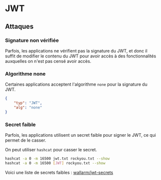 # JWT

## Attaques

### Signature non vérifiée

Parfois, les applications ne vérifient pas la signature du JWT, et donc il suffit de modifier le contenu du JWT pour avoir accès à des fonctionnalités auxquelles on n'est pas censé avoir accès.

### Algorithme none

Certaines applications acceptent l'algorithme `none` pour la signature du JWT.

```json
{
    "typ": "JWT",
    "alg": "none"
}
```

### Secret faible

Parfois, les applications utilisent un secret faible pour signer le JWT, ce qui permet de le casser.

On peut utiliser `hashcat` pour casser le secret.

```bash
hashcat -a 0 -m 16500 jwt.txt rockyou.txt --show
hashcat -a 0 -m 16500 [JWT] rockyou.txt --show
```

Voici une liste de secrets faibles : [wallarm/jwt-secrets](https://github.com/wallarm/jwt-secrets/blob/master/jwt.secrets.list)